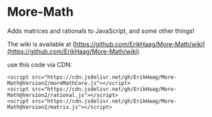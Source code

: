 # More-Math
Adds matrices and rationals to JavaScript, and some other things!

The wiki is available at [https://github.com/ErikHaag/More-Math/wiki](https://github.com/ErikHaag/More-Math/wiki)

use this code via CDN:  

    <script src="https://cdn.jsdelivr.net/gh/ErikHaag/More-Math@Version2/moreMathCore.js"></script>
    <script src="https://cdn.jsdelivr.net/gh/ErikHaag/More-Math@Version2/rational.js"></script>
    <script src="https://cdn.jsdelivr.net/gh/ErikHaag/More-Math@Version2/matrix.js"></script>
